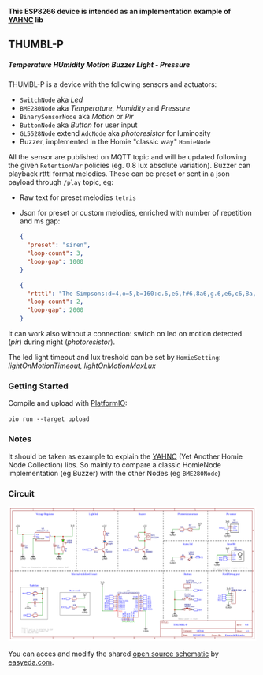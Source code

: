 **This ESP8266 device is intended as an implementation example of [YAHNC](https://github.com/elbowz/yahnc) lib**

## THUMBL-P 

##### Temperature HUmidity Motion Buzzer Light - Pressure

THUMBL-P is a device with the following sensors and actuators:
* `SwitchNode` aka *Led*
* `BME280Node` aka *Temperature*, *Humidity* and *Pressure*
* `BinarySensorNode` aka *Motion* or *Pir*
* `ButtonNode` aka *Button* for user input
* `GL5528Node` extend `AdcNode` aka *photoresistor* for luminosity
* Buzzer, implemented in the Homie "classic way" `HomieNode`

All the sensor are published on MQTT topic and will be updated following the given `RetentionVar` policies (eg. 0.8 lux absolute variation).
Buzzer can playback rtttl format melodies. These can be preset or sent in a json payload through `/play` topic, eg:

* Raw text for preset melodies
   `tetris`

* Json for preset or custom melodies, enriched with number of repetition and ms gap:
    ```json
    {
      "preset": "siren",
      "loop-count": 3,
      "loop-gap": 1000
    }
    ```
    ```json
    {
      "rtttl": "The Simpsons:d=4,o=5,b=160:c.6,e6,f#6,8a6,g.6,e6,c6,8a,8f#,8f#,8f#,2g,8p,8p,8f#,8f#,8f#,8g,a#.,8c6,8c6,8c6,c6",
      "loop-count": 2,
      "loop-gap": 2000
    }
    ```

It can work also without a connection: switch on led on motion detected (*pir*) during night (*photoresistor*). 

The led light timeout and lux treshold can be set by `HomieSetting`: *lightOnMotionTimeout, lightOnMotionMaxLux*  

### Getting Started

Compile and upload with [PlatformIO](https://platformio.org/):

`pio run --target upload`

### Notes

It should be taken as example to explain the [YAHNC](https://github.com/elbowz/yahnc)  (Yet Another Homie Node Collection) libs. So mainly to compare a classic HomieNode implementation (eg Buzzer) with the other Nodes (eg `BME280Node`)

### Circuit 

![circuit](imgs/schematic.png)

You can acces and modify the shared [open source schematic](https://oshwlab.com/muttley/thumbl-p) by [easyeda.com](https://easyeda.com/).

